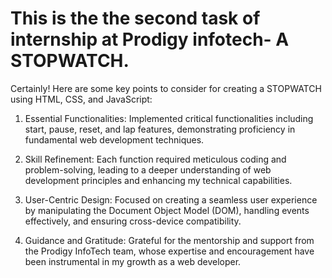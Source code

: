 # This is the the second task of internship at Prodigy infotech- A STOPWATCH.

Certainly! Here are some key points to consider for creating a STOPWATCH using HTML, CSS, and JavaScript:

1. Essential Functionalities: Implemented critical functionalities including start, pause, reset, and lap features, demonstrating proficiency in fundamental web development techniques.

2. Skill Refinement: Each function required meticulous coding and problem-solving, leading to a deeper understanding of web development principles and enhancing my technical capabilities.

3. User-Centric Design: Focused on creating a seamless user experience by manipulating the Document Object Model (DOM), handling events effectively, and ensuring cross-device compatibility.

4. Guidance and Gratitude: Grateful for the mentorship and support from the Prodigy InfoTech team, whose expertise and encouragement have been instrumental in my growth as a web developer.
